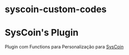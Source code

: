 # syscoin-custom-codes


<h1>SysCoin's Plugin</h1>

<p>Plugin com Functions para Personalização para <a href="http://syscoin.com.br">SysCoin</a></p>
